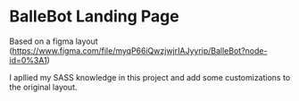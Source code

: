 # BalleBot Landing Page

Based on a figma layout (https://www.figma.com/file/myqP66iQwzjwjrIAJyyrip/BalleBot?node-id=0%3A1)

I apllied my SASS knowledge in this project and add some customizations to the original layout.
